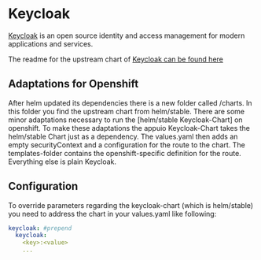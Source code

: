 # Keycloak

[Keycloak](http://www.keycloak.org/) is an open source identity and access management for modern applications and services.

The readme for the upstream chart of [Keycloak can be found here](https://github.com/helm/charts/blob/master/stable/keycloak/README.md)  

## Adaptations for Openshift

After helm updated its dependencies there is a new folder called /charts. In this folder you find the upstream chart from helm/stable.
There are some minor adaptations necessary to run the [helm/stable Keycloak-Chart] on openshift. To make these adaptations the appuio Keycloak-Chart takes the
helm/stable Chart just as a dependency. The values.yaml then adds an empty securityContext and a configuration for the route to the chart. The templates-folder contains the openshift-specific definition for the route. Everything else is plain Keycloak.

## Configuration

To override parameters regarding the keycloak-chart (which is helm/stable) you need to address the chart in your values.yaml like following:

```yaml
keycloak: #prepend
  keycloak:
    <key>:<value>
    ...
```

